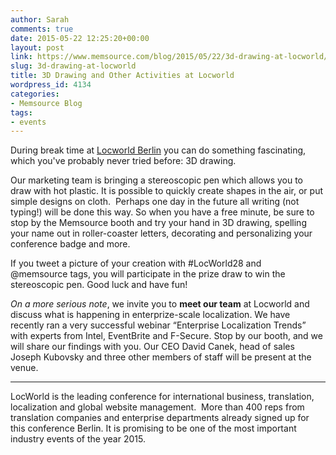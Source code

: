 ```yaml
---
author: Sarah
comments: true
date: 2015-05-22 12:25:20+00:00
layout: post
link: https://www.memsource.com/blog/2015/05/22/3d-drawing-at-locworld/
slug: 3d-drawing-at-locworld
title: 3D Drawing and Other Activities at Locworld
wordpress_id: 4134
categories:
- Memsource Blog
tags:
- events
---
```


During break time at [Locworld Berlin](http://locworld.com/) you can do something fascinating, which you've probably never tried before: 3D drawing.

Our marketing team is bringing a stereoscopic pen which allows you to draw with hot plastic. It is possible to quickly create shapes in the air, or put simple designs on cloth.  Perhaps one day in the future all writing (not typing!) will be done this way. So when you have a free minute, be sure to stop by the Memsource booth and try your hand in 3D drawing, spelling your name out in roller-coaster letters, decorating and personalizing your conference badge and more.<!-- more -->

If you tweet a picture of your creation with #LocWorld28 and @memsource tags, you will participate in the prize draw to win the stereoscopic pen. Good luck and have fun!





_On a more serious note_, we invite you to **meet our team** at Locworld and discuss what is happening in enterprize-scale localization. We have recently ran a very successful webinar “Enterprise Localization Trends” with experts from Intel, EventBrite and F-Secure. Stop by our booth, and we will share our findings with you. Our CEO David Canek, head of sales Joseph Kubovsky and three other members of staff will be present at the venue.



* * *



LocWorld is the leading conference for international business, translation, localization and global website management.  More than 400 reps from translation companies and enterprise departments already signed up for this conference Berlin. It is promising to be one of the most important industry events of the year 2015.


